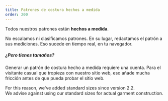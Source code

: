 ```yaml
---
title: Patrones de costura hechos a medida
order: 200
---
```


Todos nuestros patrones están **hechos a medida**.

No escalamos ni clasificamos patrones. En su lugar, redactamos el patrón a sus mediciones. Eso sucede en tiempo real, en tu navegador.

<Note>

##### ¿Pero tienes tamaños?

Generar un patrón de costura hecho a medida requiere una cuenta.
Para el visitante casual que tropieza con nuestro sitio web, eso
añade mucha fricción antes de que pueda probar el sitio web.

For this reason, we've added standard sizes since version 2.2.  
We advise against using our standard sizes for actual garment construction.

</Note>
